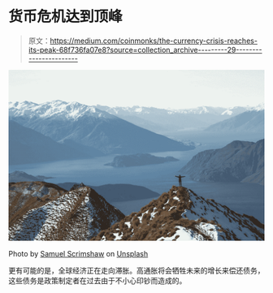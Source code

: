 # 货币危机达到顶峰

> 原文：<https://medium.com/coinmonks/the-currency-crisis-reaches-its-peak-68f736fa07e8?source=collection_archive---------29----------------------->

![](img/7c1df83b95cb04994ad59d6551b90a56.png)

Photo by [Samuel Scrimshaw](https://unsplash.com/@samscrim?utm_source=medium&utm_medium=referral) on [Unsplash](https://unsplash.com?utm_source=medium&utm_medium=referral)

更有可能的是，全球经济正在走向滞胀。高通胀将会牺牲未来的增长来偿还债务，这些债务是政策制定者在过去由于不小心印钞而造成的。